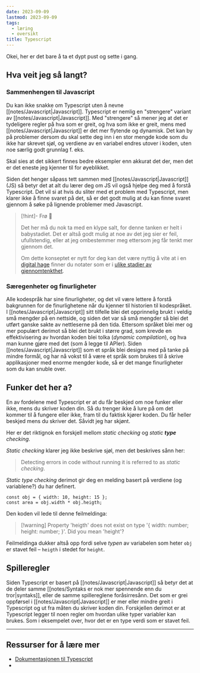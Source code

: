```yaml
---
date: 2023-09-09
lastmod: 2023-09-09
tags:
  - læring
  - oversikt
title: Typescript
---
```

Okei, her er det bare å ta et dypt pust og sette i gang.

## Hva veit jeg så langt?

### Sammenhengen til Javascript

Du kan ikke snakke om Typescript uten å nevne [[notes/Javascript|Javascript]]. Typescript er nemlig en "strengere" variant av [[notes/Javascript|Javascript]]. Med "strengere" så mener jeg at det er tydeligere regler på hva som er greit, og hva som ikke er greit, mens med [[notes/Javascript|Javascript]] er det mer flytende og dynamisk. Det kan by på problemer dersom du skal sette deg inn i en stor mengde kode som du ikke har skrevet sjøl, og verdiene av en variabel endres utover i koden, uten noe særlig godt grunnlag f. eks.

Skal sies at det sikkert finnes bedre eksempler enn akkurat det der, men det er det eneste jeg kjenner til for øyeblikket.

Siden det henger såpass tett sammen med [[notes/Javascript|Javascript]] (JS) så betyr det at alt du lærer deg om JS vil også hjelpe deg med å forstå Typescript. Det vil si at hvis du sliter med et problem med Typescript, men klarer ikke å finne svaret på det, så er det godt mulig at du kan finne svaret gjennom å søke på lignende problemer med Javascript.

> [!hint]- Frø  🌱
>
> Det her må du nok ta med en klype salt, for denne tanken er helt i babystadiet. Det er altså godt mulig at noe av det jeg sier er feil, ufullstendig, eller at jeg ombestemmer meg ettersom jeg får tenkt mer gjennom det.
> 
> Om dette konseptet er nytt for deg kan det være nyttig å vite at i en [digital hage](notes/digitalt%20hagearbeid.md) finner du notater som er i [ulike stadier av gjennomtenkthet](notes/stadier%20av%20gjennomtenkthet.md).

### Særegenheter og finurligheter

Alle kodespråk har sine finurligheter, og det vil være lettere å forstå bakgrunnen for de finurlighetene når du kjenner til historien til kodespråket. I [[notes/Javascript|Javascript]] sitt tilfelle blei det opprinnelig brukt i veldig små mengder på en nettside, og siden det var så små mengder så blei det utført ganske sakte av nettleserne på den tida. Ettersom språket blei mer og mer populært derimot så blei det brukt i større grad, som krevde en effektivisering av hvordan koden blei tolka (*dynamic compilation*), og hva man kunne gjøre med det (som å legge til APIer). Siden [[notes/Javascript|Javascript]] som et språk blei designa med på tanke på mindre formål, og har nå vokst til å være et språk som brukes til å skrive applikasjoner med enorme mengder kode, så er det mange finurligheter som du kan snuble over.

## Funker det her a?

En av fordelene med Typescript er at du får beskjed om noe funker eller ikke, mens du skriver koden din. Så du trenger ikke å lure på om det kommer til å fungere eller ikke, fram til du faktisk kjører koden. Du får heller beskjed mens du skriver det. Såvidt jeg har skjønt.

Her er det riktignok en forskjell mellom *static checking* og *static **type** checking*. 

*Static checking* klarer jeg ikke beskrive sjøl, men det beskrives sånn her:

>Detecting errors in code without running it is referred to as _static checking_.

*Static type checking* derimot gir deg en melding basert på verdiene (og variablene?) du har definert.

```
const obj = { width: 10, height: 15 };
const area = obj.width * obj.heigth;
```

Den koden vil lede til denne feilmeldinga:

> [!warning] Property 'heigth' does not exist on type '{ width: number; height: number; }'. Did you mean 'height'?

Feilmeldinga dukker altså opp fordi selve *typen* av variabelen som heter `obj` er stavet feil – `heigth` i stedet for `height`.

## Spilleregler

Siden Typescript er basert på [[notes/Javascript|Javascript]] så betyr det at de deler samme [[notes/Syntaks er nok mer spennende enn du tror|syntaks]], eller de samme spillereglene foråsirresånn. Det som er grei oppførsel i [[notes/Javascript|Javascript]] er mer eller mindre greit i Typescript og ut fra måten du skriver koden din. Forskjellen derimot er at Typescript legger til noen regler om hvordan ulike typer variabler kan brukes. Som i eksempelet over, hvor det er en type verdi som er stavet feil.

---

## Ressurser for å lære mer

- [Dokumentasjonen til Typescript](https://www.typescriptlang.org/docs/handbook/typescript-from-scratch.html)
- 
